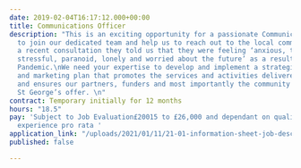 ```yaml
---
date: 2019-02-04T16:17:12.000+00:00
title: Communications Officer
description: "This is an exciting opportunity for a passionate Communications Officer
  to join our dedicated team and help us to reach out to the local community.\nIn
  a recent consultation they told us that they were feeling ‘anxious, terrified, sad,
  stressful, paranoid, lonely and worried about the future’ as a result of the Coronavirus
  Pandemic.\nWe need your expertise to develop and implement a strategic communications
  and marketing plan that promotes the services and activities delivered by St George’s
  and ensures our partners, funders and most importantly the community are aware of
  St George’s offer. \n"
contract: Temporary initially for 12 months
hours: "18.5"
pay: 'Subject to Job Evaluation£20015 to £26,000 and dependant on qualifications and
  experience pro rata '
application_link: "/uploads/2021/01/11/21-01-information-sheet-job-description.pdf"
published: false

---
```

